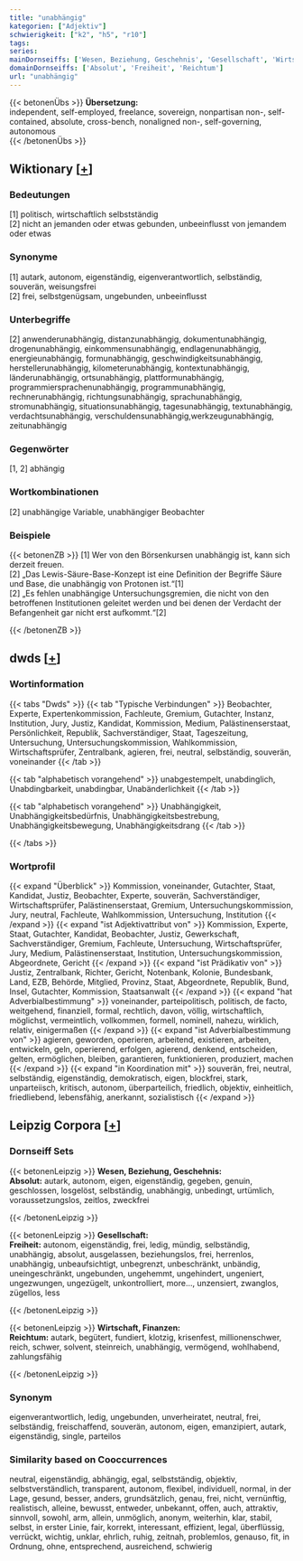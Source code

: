 ```yaml
---
title: "unabhängig"
kategorien: ["Adjektiv"]
schwierigkeit: ["k2", "h5", "r10"]
tags:
series:
mainDornseiffs: ['Wesen, Beziehung, Geschehnis', 'Gesellschaft', 'Wirtschaft, Finanzen']
domainDornseiffs: ['Absolut', 'Freiheit', 'Reichtum']
url: "unabhängig"
---
```


{{< betonenÜbs >}}
**Übersetzung:**  
independent, self-employed, freelance, sovereign, nonpartisan non-, self-contained, absolute, cross-bench, nonaligned non-, self-governing, autonomous  
{{< /betonenÜbs >}}

## Wiktionary [[+](https://de.wiktionary.org/wiki/unabhängig)]

### Bedeutungen
[1] politisch, wirtschaftlich selbstständig  
[2] nicht an jemanden oder etwas gebunden, unbeeinflusst von jemandem oder etwas  

### Synonyme
[1] autark, autonom, eigenständig, eigenverantwortlich, selbständig, souverän, weisungsfrei  
[2] frei, selbstgenügsam, ungebunden, unbeeinflusst  

### Unterbegriffe
[2] anwenderunabhängig, distanzunabhängig, dokumentunabhängig, drogenunabhängig, einkommensunabhängig, endlagenunabhängig, energieunabhängig, formunabhängig, geschwindigkeitsunabhängig, herstellerunabhängig, kilometerunabhängig, kontextunabhängig, länderunabhängig, ortsunabhängig, plattformunabhängig, programmiersprachenunabhängig, programmunabhängig, rechnerunabhängig, richtungsunabhängig, sprachunabhängig, stromunabhängig, situationsunabhängig, tagesunabhängig, textunabhängig, verdachtsunabhängig, verschuldensunabhängig,werkzeugunabhängig, zeitunabhängig  

### Gegenwörter
[1, 2] abhängig  

### Wortkombinationen
[2] unabhängige Variable, unabhängiger Beobachter  

### Beispiele
{{< betonenZB >}}
[1] Wer von den Börsenkursen unabhängig ist, kann sich derzeit freuen.  
[2] „Das Lewis-Säure-Base-Konzept ist eine Definition der Begriffe Säure und Base, die unabhängig von Protonen ist.“[1]  
[2] „Es fehlen unabhängige Untersuchungsgremien, die nicht von den betroffenen Institutionen geleitet werden und bei denen der Verdacht der Befangenheit gar nicht erst aufkommt.“[2]  

{{< /betonenZB >}}


## dwds [[+](https://www.dwds.de/wb/unabhängig)]

### Wortinformation
{{< tabs "Dwds" >}}
{{< tab "Typische Verbindungen" >}}
Beobachter, Experte, Expertenkommission, Fachleute, Gremium, Gutachter, Instanz, Institution, Jury, Justiz, Kandidat, Kommission, Medium, Palästinenserstaat, Persönlichkeit, Republik, Sachverständiger, Staat, Tageszeitung, Untersuchung, Untersuchungskommission, Wahlkommission, Wirtschaftsprüfer, Zentralbank, agieren, frei, neutral, selbständig, souverän, voneinander
{{< /tab >}}

{{< tab "alphabetisch vorangehend" >}}
unabgestempelt, unabdinglich, Unabdingbarkeit, unabdingbar, Unabänderlichkeit
{{< /tab >}}

{{< tab "alphabetisch vorangehend" >}}
Unabhängigkeit, Unabhängigkeitsbedürfnis, Unabhängigkeitsbestrebung, Unabhängigkeitsbewegung, Unabhängigkeitsdrang
{{< /tab >}}

{{< /tabs >}}

### Wortprofil
{{< expand "Überblick" >}} Kommission, voneinander, Gutachter, Staat, Kandidat, Justiz, Beobachter, Experte, souverän, Sachverständiger, Wirtschaftsprüfer, Palästinenserstaat, Gremium, Untersuchungskommission, Jury, neutral, Fachleute, Wahlkommission, Untersuchung, Institution {{< /expand >}}
{{< expand "ist Adjektivattribut von" >}} Kommission, Experte, Staat, Gutachter, Kandidat, Beobachter, Justiz, Gewerkschaft, Sachverständiger, Gremium, Fachleute, Untersuchung, Wirtschaftsprüfer, Jury, Medium, Palästinenserstaat, Institution, Untersuchungskommission, Abgeordnete, Gericht {{< /expand >}}
{{< expand "ist Prädikativ von" >}} Justiz, Zentralbank, Richter, Gericht, Notenbank, Kolonie, Bundesbank, Land, EZB, Behörde, Mitglied, Provinz, Staat, Abgeordnete, Republik, Bund, Insel, Gutachter, Kommission, Staatsanwalt {{< /expand >}}
{{< expand "hat Adverbialbestimmung" >}} voneinander, parteipolitisch, politisch, de facto, weitgehend, finanziell, formal, rechtlich, davon, völlig, wirtschaftlich, möglichst, vermeintlich, vollkommen, formell, nominell, nahezu, wirklich, relativ, einigermaßen {{< /expand >}}
{{< expand "ist Adverbialbestimmung von" >}} agieren, geworden, operieren, arbeitend, existieren, arbeiten, entwickeln, geln, operierend, erfolgen, agierend, denkend, entscheiden, gelten, ermöglichen, bleiben, garantieren, funktionieren, produziert, machen {{< /expand >}}
{{< expand "in Koordination mit" >}} souverän, frei, neutral, selbständig, eigenständig, demokratisch, eigen, blockfrei, stark, unparteiisch, kritisch, autonom, überparteilich, friedlich, objektiv, einheitlich, friedliebend, lebensfähig, anerkannt, sozialistisch {{< /expand >}}

## Leipzig Corpora [[+](https://corpora.uni-leipzig.de/en/res?word=unabhängig&corpusId=deu_newscrawl-public_2018)]

### Dornseiff Sets
{{< betonenLeipzig >}}
**Wesen, Beziehung, Geschehnis:**  
**Absolut:** autark, autonom, eigen, eigenständig, gegeben, genuin, geschlossen, losgelöst, selbständig, unabhängig, unbedingt, urtümlich, voraussetzungslos, zeitlos, zweckfrei  

{{< /betonenLeipzig >}}


{{< betonenLeipzig >}}
**Gesellschaft:**  
**Freiheit:** autonom, eigenständig, frei, ledig, mündig, selbständig, unabhängig, absolut, ausgelassen, beziehungslos, frei, herrenlos, unabhängig, unbeaufsichtigt, unbegrenzt, unbeschränkt, unbändig, uneingeschränkt, ungebunden, ungehemmt, ungehindert, ungeniert, ungezwungen, ungezügelt, unkontrolliert, more..., unzensiert, zwanglos, zügellos, less  

{{< /betonenLeipzig >}}


{{< betonenLeipzig >}}
**Wirtschaft, Finanzen:**  
**Reichtum:** autark, begütert, fundiert, klotzig, krisenfest, millionenschwer, reich, schwer, solvent, steinreich, unabhängig, vermögend, wohlhabend, zahlungsfähig  

{{< /betonenLeipzig >}}

### Synonym
eigenverantwortlich, ledig, ungebunden, unverheiratet, neutral, frei, selbständig, freischaffend, souverän, autonom, eigen, emanzipiert, autark, eigenständig, single, parteilos


### Similarity based on Cooccurrences
neutral, eigenständig, abhängig, egal, selbstständig, objektiv, selbstverständlich, transparent, autonom, flexibel, individuell, normal, in der Lage, gesund, besser, anders, grundsätzlich, genau, frei, nicht, vernünftig, realistisch, alleine, bewusst, entweder, unbekannt, offen, auch, attraktiv, sinnvoll, sowohl, arm, allein, unmöglich, anonym, weiterhin, klar, stabil, selbst, in erster Linie, fair, korrekt, interessant, effizient, legal, überflüssig, verrückt, wichtig, unklar, ehrlich, ruhig, zeitnah, problemlos, genauso, fit, in Ordnung, ohne, entsprechend, ausreichend, schwierig

